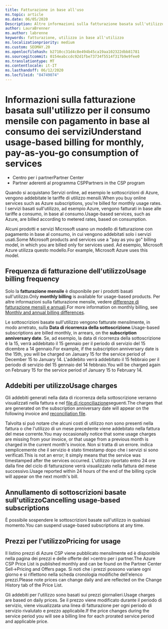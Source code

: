 ```yaml
---
title: Fatturazione in base all'uso
ms.topic: article
ms.date: 06/05/2020
Description: Altre informazioni sulla fatturazione basata sull'utilizzo sono disponibili nel centro per i partner, in cui vengono addebitate le tariffe di utilizzo mensili.
author: LauraBrenner
ms.author: labrenne
keywords: fatturazione, utilizzo in base all'utilizzo
ms.localizationpriority: medium
ms.custom: SEOMAY.20
ms.openlocfilehash: b2710cc31d4c8e494b45ca19aa102322dbb81781
ms.sourcegitcommit: 0154eabccdc92d1fbe73734f5514f317b9e9fee0
ms.translationtype: MT
ms.contentlocale: it-IT
ms.lasthandoff: 06/12/2020
ms.locfileid: "84749074"
---
```

# <a name="understand-usage-based-billing-for-monthly-pay-as-you-go-consumption-of-services"></a><span data-ttu-id="67cdb-104">Informazioni sulla fatturazione basata sull'utilizzo per il consumo mensile con pagamento in base al consumo dei servizi</span><span class="sxs-lookup"><span data-stu-id="67cdb-104">Understand usage-based billing for monthly, pay-as-you-go consumption of services</span></span>

- <span data-ttu-id="67cdb-105">Centro per i partner</span><span class="sxs-lookup"><span data-stu-id="67cdb-105">Partner Center</span></span>
- <span data-ttu-id="67cdb-106">Partner aderenti al programma CSP</span><span class="sxs-lookup"><span data-stu-id="67cdb-106">Partners in the CSP program</span></span>

<span data-ttu-id="67cdb-107">Quando si acquistano Servizi online, ad esempio le sottoscrizioni di Azure, vengono addebitate le tariffe di utilizzo mensili.</span><span class="sxs-lookup"><span data-stu-id="67cdb-107">When you buy online services such as Azure subscriptions, you're billed for monthly usage rates.</span></span> <span data-ttu-id="67cdb-108">I servizi basati sull'utilizzo, ad esempio Azure, vengono fatturati in base alle tariffe a consumo, in base al consumo.</span><span class="sxs-lookup"><span data-stu-id="67cdb-108">Usage-based services, such as Azure, are billed according to metered rates, based on consumption.</span></span>

<span data-ttu-id="67cdb-109">Alcuni prodotti e servizi Microsoft usano un modello di fatturazione con pagamento in base al consumo, in cui vengono addebitati solo i servizi usati.</span><span class="sxs-lookup"><span data-stu-id="67cdb-109">Some Microsoft products and services use a "pay as you go" billing model, in which you are billed only for services used.</span></span> <span data-ttu-id="67cdb-110">Ad esempio, Microsoft Azure utilizza questo modello.</span><span class="sxs-lookup"><span data-stu-id="67cdb-110">For example, Microsoft Azure uses this model.</span></span> 

## <a name="usage-billing-frequency"></a><span data-ttu-id="67cdb-111">Frequenza di fatturazione dell'utilizzo</span><span class="sxs-lookup"><span data-stu-id="67cdb-111">Usage billing frequency</span></span>

<span data-ttu-id="67cdb-112">Solo la **fatturazione mensile** è disponibile per i prodotti basati sull'utilizzo.</span><span class="sxs-lookup"><span data-stu-id="67cdb-112">Only **monthly billing** is available for usage-based products.</span></span> <span data-ttu-id="67cdb-113">Per altre informazioni sulla fatturazione mensile, vedere [differenze di fatturazione mensili e annuali](billing-annual-monthly.md).</span><span class="sxs-lookup"><span data-stu-id="67cdb-113">For more information on monthly billing, see [Monthly and annual billing differences](billing-annual-monthly.md).</span></span>

<span data-ttu-id="67cdb-114">Le sottoscrizioni basate sull'utilizzo vengono fatturate mensilmente, in modo arretrato, sulla **Data di ricorrenza della sottoscrizione**.</span><span class="sxs-lookup"><span data-stu-id="67cdb-114">Usage-based subscriptions are billed monthly, in arrears, on the **subscription anniversary date**.</span></span> <span data-ttu-id="67cdb-115">Se, ad esempio, la data di ricorrenza della sottoscrizione è la 15, verrà addebitato il 15 gennaio per il periodo di servizio del 15 dicembre a 14 gennaio.</span><span class="sxs-lookup"><span data-stu-id="67cdb-115">For example, if the subscription anniversary date is the 15th, you will be charged on January 15 for the service period of December 15 to January 14.</span></span> <span data-ttu-id="67cdb-116">L'addebito verrà addebitato il 15 febbraio per il periodo di servizio del 15 gennaio del 14 febbraio.</span><span class="sxs-lookup"><span data-stu-id="67cdb-116">You will be charged again on February 15 for the service period of January 15 to February 14.</span></span>

## <a name="usage-charges"></a><span data-ttu-id="67cdb-117">Addebiti per utilizzo</span><span class="sxs-lookup"><span data-stu-id="67cdb-117">Usage charges</span></span>

<span data-ttu-id="67cdb-118">Gli addebiti generati nella data di ricorrenza della sottoscrizione verranno visualizzati nella fattura e nel [file di riconciliazione](usage-based-recon-files.md)seguenti.</span><span class="sxs-lookup"><span data-stu-id="67cdb-118">The charges that are generated on the subscription anniversary date will appear on the following invoice and [reconciliation file](usage-based-recon-files.md).</span></span>

<span data-ttu-id="67cdb-119">Talvolta si può notare che alcuni costi di utilizzo non sono presenti nella fattura o che l'utilizzo di un mese precedente viene addebitato nella fattura del mese corrente.</span><span class="sxs-lookup"><span data-stu-id="67cdb-119">You may occasionally notice that some usage charges are missing from your invoice, or that usage from a previous month is charged in the current month's invoice.</span></span> <span data-ttu-id="67cdb-120">Non si tratta di un errore. indica semplicemente che il servizio è stato timestamp dopo che i servizi si sono verificati.</span><span class="sxs-lookup"><span data-stu-id="67cdb-120">This is not an error; it simply means that the service was timestamped after the services occurred.</span></span> <span data-ttu-id="67cdb-121">L'utilizzo riportato entro 24 ore dalla fine del ciclo di fatturazione verrà visualizzato nella fattura del mese successivo.</span><span class="sxs-lookup"><span data-stu-id="67cdb-121">Usage reported within 24 hours of the end of the billing cycle will appear on the next month's bill.</span></span>

## <a name="cancelling-usage-based-subscriptions"></a><span data-ttu-id="67cdb-122">Annullamento di sottoscrizioni basate sull'utilizzo</span><span class="sxs-lookup"><span data-stu-id="67cdb-122">Cancelling usage-based subscriptions</span></span>

<span data-ttu-id="67cdb-123">È possibile sospendere le sottoscrizioni basate sull'utilizzo in qualsiasi momento.</span><span class="sxs-lookup"><span data-stu-id="67cdb-123">You can suspend usage-based subscriptions at any time.</span></span>

## <a name="pricing-for-usage"></a><span data-ttu-id="67cdb-124">Prezzi per l'utilizzo</span><span class="sxs-lookup"><span data-stu-id="67cdb-124">Pricing for usage</span></span>

<span data-ttu-id="67cdb-125">Il listino prezzi di Azure CSP viene pubblicato mensilmente ed è disponibile nella pagina dei prezzi e delle offerte del >centro per i partner.</span><span class="sxs-lookup"><span data-stu-id="67cdb-125">The Azure CSP Price List is published monthly and can be found on the Partner Center Sell->Pricing and Offers page.</span></span> <span data-ttu-id="67cdb-126">Si noti che i prezzi possono variare ogni giorno e si riflettono nella scheda cronologia modifiche dell'elenco prezzi.</span><span class="sxs-lookup"><span data-stu-id="67cdb-126">Please note prices can change daily and are reflected on the Change History tab of the Price List.</span></span>

<span data-ttu-id="67cdb-127">Gli addebiti per l'utilizzo sono basati sui prezzi giornalieri.</span><span class="sxs-lookup"><span data-stu-id="67cdb-127">Usage charges are based on daily prices.</span></span> <span data-ttu-id="67cdb-128">Se il prezzo viene modificato durante il periodo di servizio, viene visualizzata una linea di fatturazione per ogni periodo di servizio rivalutato e prezzo applicabile.</span><span class="sxs-lookup"><span data-stu-id="67cdb-128">If the price changes during the service period you will see a billing line for each prorated service period and applicable price.</span></span>
